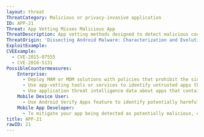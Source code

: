 ```yaml
---
layout: threat
ThreatCategory: Malicious or privacy-invasive application
ID: APP-21
Threat: App Vetting Misses Malicious App
ThreatDescription: App vetting methods designed to detect malicious code are complicated by various code obfuscation techniques such as sandbox detection, encryption, and dead code (malicious functions unreachable by normal program execution). As a result, a malicious app subjected to app vetting may appear free of harmful code and safe to publish or distribute.
ThreatOrigin: 'Dissecting Android Malware: Characterization and Evolution [^85]'
ExploitExample:
CVEExample:
  - CVE-2015-07555
  - CVE-2016-5131
PossibleCountermeasures:
    Enterprise:
      - Deploy MAM or MDM solutions with policies that prohibit the side-loading of apps, which may bypass security checks on the app.
      - Use app-vetting tools or services to identify untrusted apps that contain encrypted or obfuscated code.
      - Use application threat intelligence data about apps that contain encrypted or obfuscated code
    Mobile Device User:
      - Use Android Verify Apps feature to identify potentially harmful apps.
    Mobile App Developer:
      - To mitigate your app being detected as potentially malicious, do not arbitrarily encrypt or obfuscate code.
title: APP-21
rawID: 21
---
```

